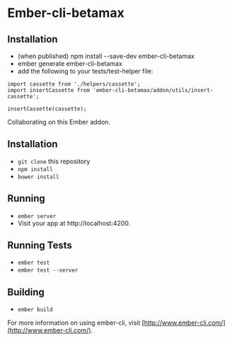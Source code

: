 # Ember-cli-betamax


## Installation

* (when published) npm install --save-dev ember-cli-betamax
* ember generate  ember-cli-betamax
* add the following to your tests/test-helper file:
```
import cassette from './helpers/cassette';
import insertCassette from 'ember-cli-betamax/addon/utils/insert-cassette';

insertCassette(cassette);
```



Collaborating on this Ember addon.

## Installation

* `git clone` this repository
* `npm install`
* `bower install`

## Running

* `ember server`
* Visit your app at http://localhost:4200.

## Running Tests

* `ember test`
* `ember test --server`

## Building

* `ember build`

For more information on using ember-cli, visit [http://www.ember-cli.com/](http://www.ember-cli.com/).
